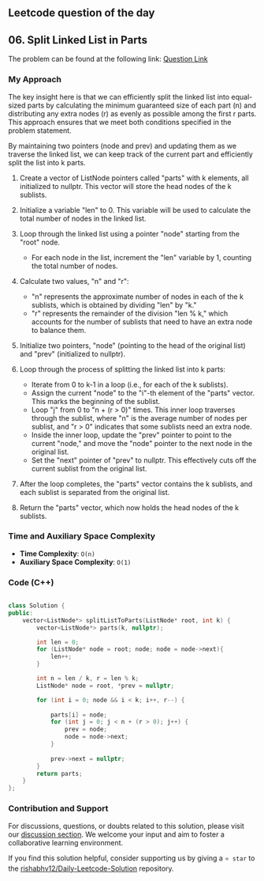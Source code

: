 ## Leetcode question of the day 

## 06. Split Linked List in Parts

The problem can be found at the following link: [Question Link](https://leetcode.com/problems/split-linked-list-in-parts/)


### My Approach

The key insight here is that we can efficiently split the linked list into equal-sized parts by calculating the minimum guaranteed size of each part (n) and distributing any extra nodes (r) as evenly as possible among the first r parts. This approach ensures that we meet both conditions specified in the problem statement.

By maintaining two pointers (node and prev) and updating them as we traverse the linked list, we can keep track of the current part and efficiently split the list into k parts.


1. Create a vector of ListNode pointers called "parts" with k elements, all initialized to nullptr. This vector will store the head nodes of the k sublists.

2. Initialize a variable "len" to 0. This variable will be used to calculate the total number of nodes in the linked list.

3. Loop through the linked list using a pointer "node" starting from the "root" node.
   - For each node in the list, increment the "len" variable by 1, counting the total number of nodes.

4. Calculate two values, "n" and "r":
   - "n" represents the approximate number of nodes in each of the k sublists, which is obtained by dividing "len" by "k."
   - "r" represents the remainder of the division "len % k," which accounts for the number of sublists that need to have an extra node to balance them.

5. Initialize two pointers, "node" (pointing to the head of the original list) and "prev" (initialized to nullptr).

6. Loop through the process of splitting the linked list into k parts:
   - Iterate from 0 to k-1 in a loop (i.e., for each of the k sublists).
   - Assign the current "node" to the "i"-th element of the "parts" vector. This marks the beginning of the sublist.
   - Loop "j" from 0 to "n + (r > 0)" times. This inner loop traverses through the sublist, where "n" is the average number of nodes per sublist, and "r > 0" indicates that some sublists need an extra node.
   - Inside the inner loop, update the "prev" pointer to point to the current "node," and move the "node" pointer to the next node in the original list.
   - Set the "next" pointer of "prev" to nullptr. This effectively cuts off the current sublist from the original list.

7. After the loop completes, the "parts" vector contains the k sublists, and each sublist is separated from the original list.

8. Return the "parts" vector, which now holds the head nodes of the k sublists.


### Time and Auxiliary Space Complexity

- **Time Complexity**: `O(n)` 
- **Auxiliary Space Complexity**: `O(1)`


### Code (C++)

```cpp

class Solution {
public:
    vector<ListNode*> splitListToParts(ListNode* root, int k) {
        vector<ListNode*> parts(k, nullptr);

        int len = 0;
        for (ListNode* node = root; node; node = node->next){
            len++;
        }

        int n = len / k, r = len % k;
        ListNode* node = root, *prev = nullptr;

        for (int i = 0; node && i < k; i++, r--) {
            
            parts[i] = node;
            for (int j = 0; j < n + (r > 0); j++) {
                prev = node;
                node = node->next;
            }
            
            prev->next = nullptr;
        }
        return parts;
    }
};

```

### Contribution and Support

For discussions, questions, or doubts related to this solution, please visit our [discussion section](https://leetcode.com/discuss/general-discussion). We welcome your input and aim to foster a collaborative learning environment.

If you find this solution helpful, consider supporting us by giving a `⭐ star` to the [rishabhv12/Daily-Leetcode-Solution](https://github.com/rishabhv12/Daily-Leetcode-Solution) repository.